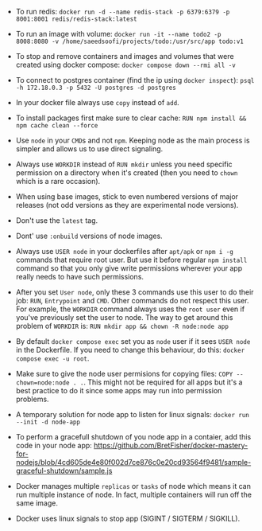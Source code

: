 * To run redis:
`docker run -d --name redis-stack -p 6379:6379 -p 8001:8001 redis/redis-stack:latest`

* To run an image with volume:
`docker run -it --name todo2 -p 8008:8080 -v /home/saeedsoofi/projects/todo:/usr/src/app todo:v1`

* To stop and remove containers and images and volumes that were created using docker compose:
`docker compose down --rmi all -v`

* To connect to postgres container (find the ip using `docker inspect`):
`psql -h 172.18.0.3 -p 5432 -U postgres -d postgres`


* In your docker file always use `copy` instead of `add`.


* To install packages first make sure to clear cache: `RUN npm install && npm cache clean --force`


* Use `node` in your `CMD`s and not `npm`. Keeping node as the main process is simpler and allows us to use direct signaling. 


* Always use `WORKDIR` instead of `RUN mkdir` unless you need specific permission on a directory when it's created (then you need to `chown` which is a rare occasion).


* When using base images, stick to even numbered versions of major releases (not odd versions as they are experimental node versions).


* Don't use the `latest` tag.


* Dont' use `:onbuild` versions of node images. 

* Always use `USER node` in your dockerfiles after `apt/apk` or `npm i -g` commands that require root user. But use it before regular `npm install` command so that you only give write permissions wherever your app really needs to have such permissions. 


* After you set `User node`, only these 3 commands use this user to do their job: `RUN`, `Entrypoint` and `CMD`. Other commands do not respect this user. For example, the `WORKDIR` command always uses the `root user` even if you've previously set the user to node. The way to get around this problem of `WORKDIR` is: `RUN mkdir app && chown -R node:node app`


* By default `docker compose exec` set you as `node` user if it sees `USER node` in the Dockerfile. If you need to change this behaviour, do this: `docker compose exec -u root`.


* Make sure to give the node user permisions for copying files: `COPY --chown=node:node . .`. This might not be required for all apps but it's a best practice to do it since some apps may run into permission problems. 


* A temporary solution for node app to listen for linux signals:
`docker run --init -d node-app`


* To perform a gracefull shutdown of you node app in a contaier, add this code in your node app:
https://github.com/BretFisher/docker-mastery-for-nodejs/blob/4cd605de4e80f002d7ce876c0e20cd93564f9481/sample-graceful-shutdown/sample.js


* Docker manages multiple `replicas` or `tasks` of node which means it can run multiple instance of node. In fact, multiple containers will run off the same image. 


* Docker uses linux signals to stop app (SIGINT / SIGTERM / SIGKILL).



